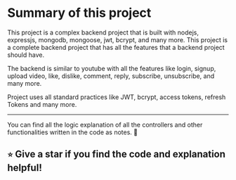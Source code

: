  
# Summary of this project
This project is a complex backend project that is built with nodejs, expressjs, mongodb, mongoose, jwt, bcrypt, and many more. This project is a complete backend project that has all the features that a backend project should have.

The backend is similar to youtube with all the features like login, signup, upload video, like, dislike, comment, reply, subscribe, unsubscribe, and many more.

Project uses all standard practices like JWT, bcrypt, access tokens, refresh Tokens and many more.





---------------
You can find all the logic explanation of all the controllers and other functionalities written in the code as notes. 📝

 `⭐` Give a star if you find the code and explanation helpful!
------------

